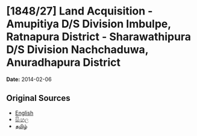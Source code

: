 # [1848/27] Land Acquisition - Amupitiya D/S Division Imbulpe, Ratnapura District - Sharawathipura D/S Division Nachchaduwa, Anuradhapura District

**Date:** 2014-02-06

## Original Sources

- [English](https://documents.gov.lk/view/extra-gazettes/2014/2/1848-27_E.pdf)
- [සිංහල](https://documents.gov.lk/view/extra-gazettes/2014/2/1848-27_S.pdf)
- [தமிழ்](https://documents.gov.lk/view/extra-gazettes/2014/2/1848-27_T.pdf)
